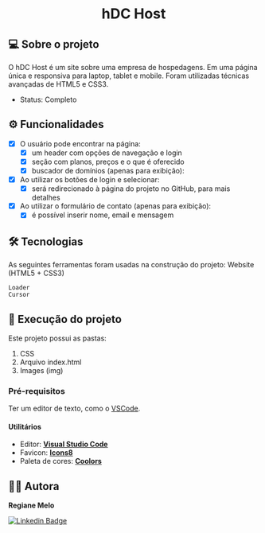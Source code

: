 <h1 align="center">hDC Host</h1>


## 💻 Sobre o projeto

O hDC Host é um site sobre uma empresa de hospedagens. Em uma página única e responsiva para laptop, tablet e mobile. Foram utilizadas técnicas avançadas de HTML5 e CSS3.
-  Status: Completo

## ⚙️ Funcionalidades

- [x] O usuário pode encontrar na página:
  - [x] um header com opções de navegação e login
  - [x] seção com planos, preços e o que é oferecido
  - [x] buscador de domínios (apenas para exibição):

- [x] Ao utilizar os botões de login e selecionar:
  - [x] será redirecionado à página do projeto no GitHub, para mais detalhes

- [x] Ao utilizar o formulário de contato (apenas para exibição):
    - [x] é possível inserir nome, email e mensagem 

## 🛠 Tecnologias

As seguintes ferramentas foram usadas na construção do projeto:
Website (HTML5 + CSS3)

    Loader
    Cursor

## 🚀 Execução do projeto

Este projeto possui as pastas:
1. CSS 
2. Arquivo index.html
3. Images (img)

### Pré-requisitos

Ter um editor de texto, como o [VSCode](https://code.visualstudio.com/).

#### **Utilitários**

-   Editor:  **[Visual Studio Code](https://code.visualstudio.com/)** 
-   Favicon:  **[Icons8](https://icons8.com.br/icon/111400/banco-de-dados)**
-   Paleta de cores: **[Coolors](https://coolors.co/palette/efefef-616163-e4572e-480355-0ead69)**

## 🦸‍♀️ Autora

 <b>Regiane Melo</b> 
 
[![Linkedin Badge](https://img.shields.io/badge/-LinkedIn-%230077B5?style=for-the-badge&logo=linkedin&logoColor=white&link=https://www.linkedin.com/in/regiane-melo/)](https://www.linkedin.com/in/regiane-melo-84ba54173/) 
</a>


